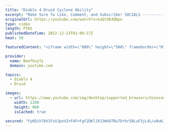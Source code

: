 ```yaml
---
title: "Diablo 4 Druid Cyclone Ability"
excerpt: "Make Sure To Like, Comment, and Subscribe! SOCIALS ---------------------------------------------- Join Our ..."
originalUrl: https://youtube.com/watch?v=kaQtOE4QBpo
type: video
length: PT6S
publishedDateTime: 2022-12-23T01:00:17Z
heat: 50

featuredContent: "<iframe width=\"800\" height=\"500\" frameborder=\"0\" src=\"https://www.youtube.com/embed/kaQtOE4QBpo\" allow=\"accelerometer; autoplay; encrypted-media; gyroscope; picture-in-picture\" allowfullscreen></iframe>"

provider:
  name: BeefGuyTy
  domain: youtube.com

topics:
  - Diablo 4
  - Druid

images:
  - url: https://www.youtube.com/img/desktop/supported_browsers/dinosaur.png
    width: 1200
    height: 800
    isCached: true

secured: "FyKDih78V1FvUJpnVZ+F4F+Fgf2DKlJX13HUGTRu7Drbr58LuF3jL4L/w9uK/WvNEIdA0WZlpcThpRiJaN8svloXNNXrWNxhV04Ytet45CcektUlLRhvozsbGbS0gw4Es05QdnFyznDjPMdtBBjVlNbEqiG2jL9vhe3VO2uylKWBoj9q78MV9kRe/DlynUTEv1/ripiBr61OtmrG102hYkHK8YYvQ61oXM37a4Jdb5KE5l1vieD9EgE0FKjKjyIDxCaCkE5JVkSijICNA+X5tEQUTfZNzlxH9ai6IhLYVYubk0y05LxXt5Ak1b8ZiK0XDdtlURjw4qf69bcfHB8y0P8XXb9tCk1avsTZldHv25vA+6zPjDidhQGKiAT6N6FFFqDsPuGRBysTwK/sB1Vxn4kWX1hpWEtX/Z6qebfsGnc=;5lMjj4VsTCsz4NNdnfKgUA=="
---
```


